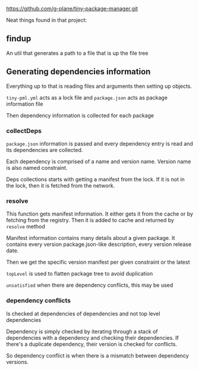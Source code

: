 https://github.com/g-plane/tiny-package-manager.git

Neat things found in that project:

## findup

An util that generates a path to a file that is up the file tree

## Generating dependencies information

Everything up to that is reading files and arguments then setting up objects.

`tiny-pml.yml` acts as a lock file and `package.json` acts as package information file

Then dependency information is collected for each package

### collectDeps

`package.json` information is passed and every dependency entry is read and its dependencies are collected.

Each dependency is comprised of a name and version name. Version name is also named constraint.

Deps collections starts with getting a manifest from the lock. If it is not in the lock, then it is fetched from the network.

### resolve

This function gets manifest information. It either gets it from the cache or by fetching from the registry. Then it is added to cache and returned by `resolve` method

Manifest information contains many details about a given package. It contains every version package.json-like description, every version release date.

Then we get the specific version manifest per given constraint or the latest

`topLevel` is used to flatten package tree to avoid duplication 

`unsatisfied` when there are dependency conflicts, this may be used

### dependency conflicts

Is checked at dependencies of dependencies and not top level dependencies

Dependency is simply checked by iterating through a stack of dependencies with a dependency and checking their dependencies. If there's a duplicate dependency, their version is checked for conflicts.

So dependency conflict is when there is a mismatch between dependency versions.
